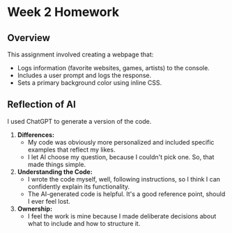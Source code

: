 # Week 2 Homework

## Overview
This assignment involved creating a webpage that:
- Logs information (favorite websites, games, artists) to the console.
- Includes a user prompt and logs the response.
- Sets a primary background color using inline CSS.

## Reflection of AI 
I used ChatGPT to generate a version of the code.
1. **Differences:**
   - My code was obviously more personalized and included specific examples that reflect my likes.
   - I let AI choose my question, because I couldn't pick one. So, that made things simple.
2. **Understanding the Code:**
   - I wrote the code myself, well, following instructions, so I think I can confidently explain its functionality.
   - The AI-generated code is helpful. It's a good reference point, should I ever feel lost.
3. **Ownership:**
   - I feel the work is mine because I made deliberate decisions about what to include and how to structure it.
